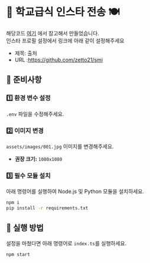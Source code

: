 # 🏫 학교급식 인스타 전송 🍽️  
해당코드 [여기](https://github.com/sunrin-today/scheduler) 에서 참고해서 만들었습니다.\
인스타 프로필 설정에서 링크에 아래 같이 설정해주세요
- 제목: 출처  
- URL :https://github.com/zetto21/smi

## 📌 준비사항  
### 1️⃣ 환경 변수 설정  
`.env` 파일을 수정해주세요.  

### 2️⃣ 이미지 변경  
`assets/images/001.jpg` 이미지를 변경해주세요.  
- **권장 크기:** `1080x1080`  

### 3️⃣ 필수 모듈 설치  
아래 명령어를 실행하여 Node.js 및 Python 모듈을 설치하세요.  
```sh
npm i
pip install -r requirements.txt
```

## 🚀 실행 방법  
설정을 마쳤다면 아래 명령어로 `index.ts`를 실행하세요.  
```sh
npm start 
```
